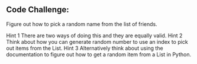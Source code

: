 ## Code Challenge:

Figure out how to pick a random name from the list of friends.

Hint 1
There are two ways of doing this and they are equally valid.
Hint 2
Think about how you can generate random number to use an index to pick out items from the List.
Hint 3
Alternatively think about using the documentation to figure out how to get a random item from a List in Python.
